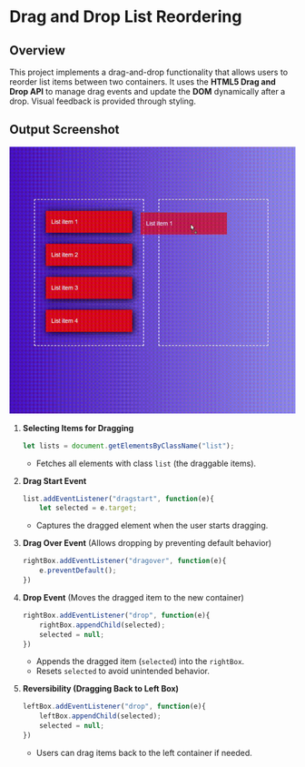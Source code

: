 # Drag and Drop List Reordering

## Overview
This project implements a drag-and-drop functionality that allows users to reorder list items between two containers. It uses the **HTML5 Drag and Drop API** to manage drag events and update the **DOM** dynamically after a drop. Visual feedback is provided through styling.

## Output Screenshot  
![Drag and drop App](output.gif)  

1. **Selecting Items for Dragging**
   ```js
   let lists = document.getElementsByClassName("list");
   ```
   - Fetches all elements with class `list` (the draggable items).
   
2. **Drag Start Event**
   ```js
   list.addEventListener("dragstart", function(e){
       let selected = e.target;
   ```
   - Captures the dragged element when the user starts dragging.
   
3. **Drag Over Event** (Allows dropping by preventing default behavior)
   ```js
   rightBox.addEventListener("dragover", function(e){
       e.preventDefault();
   })
   ```
   
4. **Drop Event** (Moves the dragged item to the new container)
   ```js
   rightBox.addEventListener("drop", function(e){
       rightBox.appendChild(selected);
       selected = null;
   })
   ```
   - Appends the dragged item (`selected`) into the `rightBox`.
   - Resets `selected` to avoid unintended behavior.

5. **Reversibility (Dragging Back to Left Box)**
   ```js
   leftBox.addEventListener("drop", function(e){
       leftBox.appendChild(selected);
       selected = null;
   })
   ```
   - Users can drag items back to the left container if needed.

